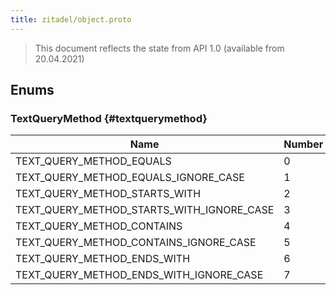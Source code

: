 ```yaml
---
title: zitadel/object.proto
---
```

> This document reflects the state from API 1.0 (available from 20.04.2021)






## Enums


### TextQueryMethod {#textquerymethod}


| Name | Number | Description |
| ---- | ------ | ----------- |
| TEXT_QUERY_METHOD_EQUALS | 0 | - |
| TEXT_QUERY_METHOD_EQUALS_IGNORE_CASE | 1 | - |
| TEXT_QUERY_METHOD_STARTS_WITH | 2 | - |
| TEXT_QUERY_METHOD_STARTS_WITH_IGNORE_CASE | 3 | - |
| TEXT_QUERY_METHOD_CONTAINS | 4 | - |
| TEXT_QUERY_METHOD_CONTAINS_IGNORE_CASE | 5 | - |
| TEXT_QUERY_METHOD_ENDS_WITH | 6 | - |
| TEXT_QUERY_METHOD_ENDS_WITH_IGNORE_CASE | 7 | - |




